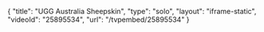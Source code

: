 {
    "title": "UGG Australia Sheepskin",
    "type": "solo",
    "layout": "iframe-static",
    "videoId": "25895534",
    "url": "\/tvpembed\/25895534"
}